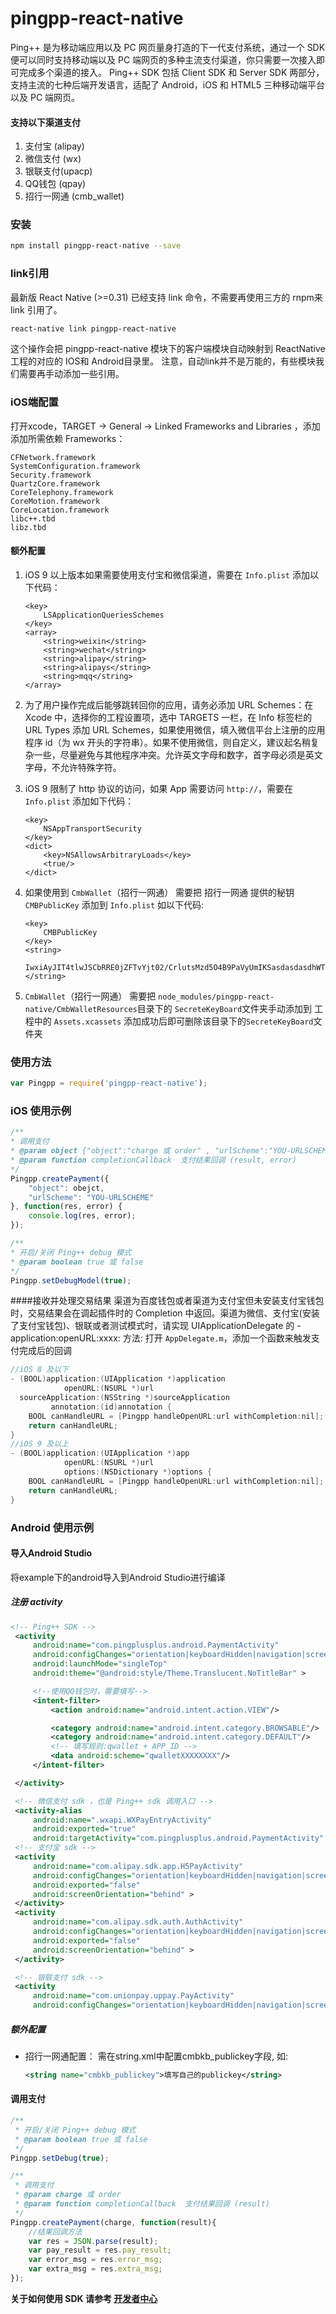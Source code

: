 # pingpp-react-native
Ping++ 是为移动端应用以及 PC 网页量身打造的下一代支付系统，通过一个 SDK 便可以同时支持移动端以及 PC 端网页的多种主流支付渠道，你只需要一次接入即可完成多个渠道的接入。 Ping++ SDK 包括 Client SDK 和 Server SDK 两部分，支持主流的七种后端开发语言，适配了 Android，iOS 和 HTML5 三种移动端平台以及 PC 端网页。

#### 支持以下渠道支付
1. 支付宝 (alipay)
2. 微信支付 (wx)
3. 银联支付(upacp)
4. QQ钱包 (qpay)
5. 招行一网通 (cmb_wallet)

### 安装
```sh
npm install pingpp-react-native --save
```

### link引用
最新版 React Native (>=0.31) 已经支持 link 命令，不需要再使用三方的 rnpm来 link 引用了。
```sh
react-native link pingpp-react-native
```
这个操作会把 pingpp-react-native 模块下的客户端模块自动映射到 ReactNative工程的对应的 IOS和 Android目录里。 注意，自动link并不是万能的，有些模块我们需要再手动添加一些引用。

### iOS端配置
 打开xcode，TARGET -> General -> Linked Frameworks and Libraries ，添加添加所需依赖 Frameworks：

```
CFNetwork.framework
SystemConfiguration.framework
Security.framework
QuartzCore.framework
CoreTelephony.framework
CoreMotion.framework
CoreLocation.framework
libc++.tbd
libz.tbd
```

#### 额外配置
1. iOS 9 以上版本如果需要使用支付宝和微信渠道，需要在 `Info.plist` 添加以下代码：

    ```
    <key>
        LSApplicationQueriesSchemes
    </key>
    <array>
        <string>weixin</string>
        <string>wechat</string>
        <string>alipay</string>
        <string>alipays</string>
        <string>mqq</string>
    </array>
    ```

2. 为了用户操作完成后能够跳转回你的应用，请务必添加 URL Schemes：在 Xcode 中，选择你的工程设置项，选中 TARGETS 一栏，在 Info 标签栏的 URL Types 添加 URL Schemes，如果使用微信，填入微信平台上注册的应用程序 id（为 wx 开头的字符串）。如果不使用微信，则自定义，建议起名稍复杂一些，尽量避免与其他程序冲突。允许英文字母和数字，首字母必须是英文字母，不允许特殊字符。

3. iOS 9 限制了 http 协议的访问，如果 App 需要访问 `http://`，需要在 `Info.plist` 添加如下代码：

    ```
    <key>
        NSAppTransportSecurity
    </key>
    <dict>
        <key>NSAllowsArbitraryLoads</key>
        <true/>
    </dict>
    ```

4. 如果使用到 `CmbWallet`（招行一网通） 需要把 招行一网通 提供的秘钥`CMBPublicKey` 添加到 `Info.plist`  如以下代码:

    ```
    <key>
        CMBPublicKey
    </key>          
    <string>
        IwxiAyJIT4tlwJSCbRRE0jZFTvYjt02/CrlutsMzd5O4B9PaVyUmIKSasdasdasdhWTyp3Bb9T7c9ujiUJOJ8y7893grwEae9yiOBoBmByVsCMTaxnc+lMr7A9ifk48Tz61WxsxnQTyYzrIVbuerQIUi3PSORwcPMRqi+XLX8qPXkNpLT9dMvjOasdasdasdUaAdPFc2YFHwl9dHf2ydQsxh1BHvaVO0OO+GtZ04ZKjxRyJW2HfghKLJijl;XTjrWSNizcdoefFKQsTdzvcPNvx7PsxuXKo9SosheeS/SHPk9sGNdwvL55yEBA8gNs0XZbkxJYjuwrwsQInC/N6QSaI0f0kyTA==
    </string>
    ```

5. `CmbWallet`（招行一网通）  需要把 `node_modules/pingpp-react-native/CmbWalletResources`目录下的 `SecreteKeyBoard`文件夹手动添加到 工程中的 `Assets.xcassets` 添加成功后即可删除该目录下的`SecreteKeyBoard`文件夹

### 使用方法
```jsx
var Pingpp = require('pingpp-react-native');
```

### iOS 使用示例 
```jsx
/** 
* 调用支付
* @param object {"object":"charge 或 order" , "urlScheme":"YOU-URLSCHEME"}
* @param function completionCallback  支付结果回调 (result, error)
*/
Pingpp.createPayment({
    "object": obejct,
    "urlScheme": "YOU-URLSCHEME"
}, function(res, error) {
    console.log(res, error);
});

/**
* 开启/关闭 Ping++ debug 模式 
* @param boolean true 或 false
*/ 
Pingpp.setDebugModel(true);  
```

####接收并处理交易结果
渠道为百度钱包或者渠道为支付宝但未安装支付宝钱包时，交易结果会在调起插件时的 Completion 中返回。渠道为微信、支付宝(安装了支付宝钱包)、银联或者测试模式时，请实现 UIApplicationDelegate 的 - application:openURL:xxxx: 方法:
打开 `AppDelegate.m`，添加一个函数来触发支付完成后的回调
```objective-c
//iOS 8 及以下
- (BOOL)application:(UIApplication *)application
            openURL:(NSURL *)url
  sourceApplication:(NSString *)sourceApplication
         annotation:(id)annotation {
    BOOL canHandleURL = [Pingpp handleOpenURL:url withCompletion:nil];
    return canHandleURL;
}
//iOS 9 及以上
- (BOOL)application:(UIApplication *)app
            openURL:(NSURL *)url
            options:(NSDictionary *)options {
    BOOL canHandleURL = [Pingpp handleOpenURL:url withCompletion:nil];
    return canHandleURL;
}
```

### Android 使用示例 
#### 导入Android Studio
将example下的android导入到Android Studio进行编译

##### 注册 activity
``` xml
<!-- Ping++ SDK -->
 <activity
     android:name="com.pingplusplus.android.PaymentActivity"
     android:configChanges="orientation|keyboardHidden|navigation|screenSize"
     android:launchMode="singleTop"
     android:theme="@android:style/Theme.Translucent.NoTitleBar" >

     <!--使用QQ钱包时，需要填写-->
     <intent-filter>
         <action android:name="android.intent.action.VIEW"/>

         <category android:name="android.intent.category.BROWSABLE"/>
         <category android:name="android.intent.category.DEFAULT"/>
         <!-- 填写规则:qwallet + APP_ID -->
         <data android:scheme="qwalletXXXXXXXX"/>
     </intent-filter>

 </activity>

 <!-- 微信支付 sdk ，也是 Ping++ sdk 调用入口 -->
 <activity-alias
     android:name=".wxapi.WXPayEntryActivity"
     android:exported="true"
     android:targetActivity="com.pingplusplus.android.PaymentActivity" />
 <!-- 支付宝 sdk -->
 <activity
     android:name="com.alipay.sdk.app.H5PayActivity"
     android:configChanges="orientation|keyboardHidden|navigation|screenSize"
     android:exported="false"
     android:screenOrientation="behind" >
 </activity>
 <activity
     android:name="com.alipay.sdk.auth.AuthActivity"
     android:configChanges="orientation|keyboardHidden|navigation|screenSize"
     android:exported="false"
     android:screenOrientation="behind" >
 </activity>

 <!-- 银联支付 sdk -->
 <activity
     android:name="com.unionpay.uppay.PayActivity"
     android:configChanges="orientation|keyboardHidden|navigation|screenSize" />
```

##### 额外配置
- 招行一网通配置：
    需在string.xml中配置cmbkb_publickey字段, 如:
    
    ```xml
    <string name="cmbkb_publickey">填写自己的publickey</string>
    ```
    
#### 调用支付

```jsx
/**
 * 开启/关闭 Ping++ debug 模式 
 * @param boolean true 或 false
 */ 
Pingpp.setDebug(true);

/** 
 * 调用支付
 * @param charge 或 order
 * @param function completionCallback  支付结果回调 (result)
 */
Pingpp.createPayment(charge, function(result){
    //结果回调方法
    var res = JSON.parse(result);
    var pay_result = res.pay_result;
    var error_msg = res.error_msg;
    var extra_msg = res.extra_msg;
});
```

**关于如何使用 SDK 请参考 [开发者中心](https://www.pingxx.com/docs/index)**



